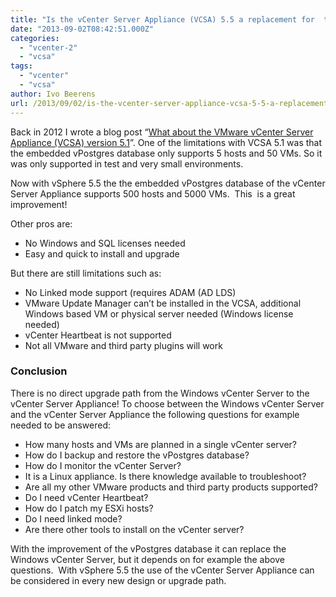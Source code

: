 ```yaml
---
title: "Is the vCenter Server Appliance (VCSA) 5.5 a replacement for  the  Windows vCenter Server?"
date: "2013-09-02T08:42:51.000Z"
categories: 
  - "vcenter-2"
  - "vcsa"
tags: 
  - "vcenter"
  - "vcsa"
author: Ivo Beerens
url: /2013/09/02/is-the-vcenter-server-appliance-vcsa-5-5-a-replacement-for-the-windows-vcenter-server/
---
```


Back in 2012 I wrote a blog post “[What about the VMware vCenter Server Appliance (VCSA) version 5.1](http://www.ivobeerens.nl/2012/10/22/what-about-vmware-vcenter-server-appliance-vcsa-version-5-1/)”. One of the limitations with VCSA 5.1 was that the embedded vPostgres database only supports 5 hosts and 50 VMs. So it was only supported in test and very small environments.

Now with vSphere 5.5 the the embedded vPostgres database of the vCenter Server Appliance supports 500 hosts and 5000 VMs.  This  is a great improvement!

Other pros are:
- No Windows and SQL licenses needed
- Easy and quick to install and upgrade

But there are still limitations such as:
- No Linked mode support (requires ADAM (AD LDS)
- VMware Update Manager can’t be installed in the VCSA, additional Windows based VM or physical server needed (Windows license needed)
- vCenter Heartbeat is not supported
- Not all VMware and third party plugins will work

### Conclusion

There is no direct upgrade path from the Windows vCenter Server to the vCenter Server Appliance! To choose between the Windows vCenter Server and the vCenter Server Appliance the following questions for example needed to be answered:

- How many hosts and VMs are planned in a single vCenter server?
- How do I backup and restore the vPostgres database?
- How do I monitor the vCenter Server?
- It is a Linux appliance. Is there knowledge available to troubleshoot?
- Are all my other VMware products and third party products supported?
- Do I need vCenter Heartbeat?
- How do I patch my ESXi hosts?
- Do I need linked mode?
- Are there other tools to install on the vCenter server?

With the improvement of the vPostgres database it can replace the Windows vCenter Server, but it depends on for example the above questions.  With vSphere 5.5 the use of the vCenter Server Appliance can be considered in every new design or upgrade path.